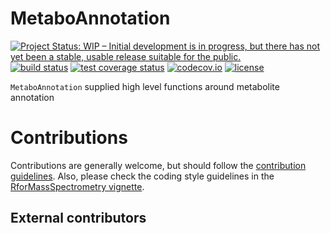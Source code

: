 # MetaboAnnotation

[![Project Status: WIP – Initial development is in progress, but there has not yet been a stable, usable release suitable for the public.](https://www.repostatus.org/badges/latest/wip.svg)](https://www.repostatus.org/#wip)
[![build status](https://github.com/michaelwitting/MetaboAnnotation/R-CMD-check/badge.svg)](https://github.com/michaelwitting/MetaboAnnotation/actions?query=workflow%3AR-CMD-check)
[![test coverage status](https://github.com/michaelwitting/MetaboAnnotation/workflows/test-coverage/badge.svg)](https://github.com/michaelwitting/MetaboAnnotation/actions?query=workflow%3Atest-coverage)
[![codecov.io](http://codecov.io/github/michaelwitting/MetaboAnnotation/coverage.svg?branch=master)](http://codecov.io/github/michaelwitting/MetaboAnnotation?branch=master)
[![license](https://img.shields.io/badge/license-Artistic--2.0-brightgreen.svg)](https://opensource.org/licenses/Artistic-2.0)

`MetaboAnnotation` supplied high level functions around metabolite annotation

# Contributions

Contributions are generally welcome, but should follow the [contribution
guidelines](https://rformassspectrometry.github.io/RforMassSpectrometry/articles/RforMassSpectrometry.html#contributions).
Also, please check the coding style guidelines in the [RforMassSpectrometry
vignette](https://rformassspectrometry.github.io/RforMassSpectrometry/articles/RforMassSpectrometry.html).


## External contributors
